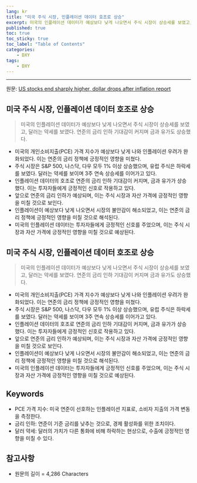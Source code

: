 ```yaml
---
lang: kr
title: "미국 주식 시장, 인플레이션 데이터 호조로 상승"
excerpt: 미국의 인플레이션 데이터가 예상보다 낮게 나오면서 주식 시장이 상승세를 보였고, 달러는 약세를 보였다. 연준의 금리 인하 기대감이 커지며 금과 유가도 상승했다.
published: true
toc: true
toc_sticky: true
toc_label: "Table of Contents"
categories:
    - DXY
tags:
    - DXY
---
```


---

  원문: [US stocks end sharply higher, dollar drops after inflation report](https://www.investing.com/news/economy-news/asian-shares-pinned-near-threemonth-lows-dollar-towers-at-2yr-peak-3783575)

## 미국 주식 시장, 인플레이션 데이터 호조로 상승

> 미국의 인플레이션 데이터가 예상보다 낮게 나오면서 주식 시장이 상승세를 보였고, 달러는 약세를 보였다. 연준의 금리 인하 기대감이 커지며 금과 유가도 상승했다.


- 미국의 개인소비지출(PCE) 가격 지수가 예상보다 낮게 나와 인플레이션 우려가 완화되었다. 이는 연준의 금리 정책에 긍정적인 영향을 미쳤다.
- 주식 시장은 S&P 500, 나스닥, 다우 모두 1% 이상 상승했으며, 유럽 주식은 하락세를 보였다. 달러는 약세를 보이며 3주 연속 상승세를 이어가고 있다.
- 인플레이션 데이터의 호조로 연준의 금리 인하 기대감이 커지며, 금과 유가가 상승했다. 이는 투자자들에게 긍정적인 신호로 작용하고 있다.
- 앞으로 연준의 금리 인하가 예상되며, 이는 주식 시장과 자산 가격에 긍정적인 영향을 미칠 것으로 보인다.
- 인플레이션이 예상보다 낮게 나오면서 시장의 불안감이 해소되었고, 이는 연준의 금리 정책에 긍정적인 영향을 미칠 것으로 해석된다.
- 미국의 인플레이션 데이터는 투자자들에게 긍정적인 신호를 주었으며, 이는 주식 시장과 자산 가격에 긍정적인 영향을 미칠 것으로 예상된다.

## 미국 주식 시장, 인플레이션 데이터 호조로 상승

> 미국의 인플레이션 데이터가 예상보다 낮게 나오면서 주식 시장이 상승세를 보였고, 달러는 약세를 보였다. 연준의 금리 인하 기대감이 커지며 금과 유가도 상승했다.


- 미국의 개인소비지출(PCE) 가격 지수가 예상보다 낮게 나와 인플레이션 우려가 완화되었다. 이는 연준의 금리 정책에 긍정적인 영향을 미쳤다.
- 주식 시장은 S&P 500, 나스닥, 다우 모두 1% 이상 상승했으며, 유럽 주식은 하락세를 보였다. 달러는 약세를 보이며 3주 연속 상승세를 이어가고 있다.
- 인플레이션 데이터의 호조로 연준의 금리 인하 기대감이 커지며, 금과 유가가 상승했다. 이는 투자자들에게 긍정적인 신호로 작용하고 있다.
- 앞으로 연준의 금리 인하가 예상되며, 이는 주식 시장과 자산 가격에 긍정적인 영향을 미칠 것으로 보인다.
- 인플레이션이 예상보다 낮게 나오면서 시장의 불안감이 해소되었고, 이는 연준의 금리 정책에 긍정적인 영향을 미칠 것으로 해석된다.
- 미국의 인플레이션 데이터는 투자자들에게 긍정적인 신호를 주었으며, 이는 주식 시장과 자산 가격에 긍정적인 영향을 미칠 것으로 예상된다.

## Keywords

- PCE 가격 지수: 미국 연준이 선호하는 인플레이션 지표로, 소비자 지출의 가격 변동을 측정한다.
- 금리 인하: 연준이 기준 금리를 낮추는 것으로, 경제 활성화를 위한 조치이다.
- 달러 약세: 달러의 가치가 다른 통화에 비해 하락하는 현상으로, 수출에 긍정적인 영향을 미칠 수 있다.

## 참고사항

- 원문의 길이 = 4,286 Characters

